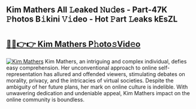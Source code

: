 ## Kim Mathers All 𝙻eaked 𝙽u𝚍es - Part-47K 𝙿hotos B𝚒kini 𝚅𝚒deo - Hot 𝙿art 𝙻eaks kEsZL

# <h2><a href="http://ld5t4p.urlbe.top/?page=Kim+Mathers">🔗🔗👉👉 Kim Mathers P𝚑oto𝚜Vid𝚎o</a></h2>

[![Kim Mathers](https://i.imgur.com/eBuTRDB.gif)](http://ld5t4p.urlbe.top/?page=Kim+Mathers)
Kim Mathers, an intriguing and complex individual, defies easy comprehension. Her unconventional approach to online self-representation has allured and offended viewers, stimulating debates on morality, privacy, and the intricacies of virtual societies. Despite the ambiguity of her future plans, her mark on online culture is indelible. With unwavering dedication and undeniable appeal, Kim Mathers impact on the online community is boundless.
